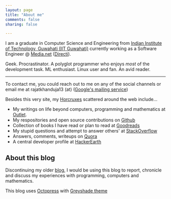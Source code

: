 ```yaml
---
layout: page
title: "About me"
comments: false
sharing: false

---
```


I am a graduate in Computer Science and Engineering from
[Indian Institute of Technology, Guwahati (IIT Guwahati)](http://iitg.ac.in)
currently working as a Software Engineer @ [Media.net](http://media.net)
([Directi](http://directi.com)).

Geek. Procrastinator. A polyglot programmer who enjoys *most* of the development 
task. ML enthusiast. Linux user and fan. An avid reader.

----

To contact me, you could reach out to me on any of the social channels or 
email me at rajatkhanduja13 (at) ([Google's mailing service](http://gmail.com))

Besides this very site, my [Horcruxes](http://harrypotter.wikia.com/wiki/Horcrux) 
scattered around the web include...

- My writings on life beyond computers, programming and mathematics at [Outlet](http://blog.rajatkhanduja.com).
- My respositories and open source contributions on [Github](http://github.com/rajatkhanduja)
- Collection of books I have read or plan to read at [Goodreads](https://www.goodreads.com/user/show/15717595-rajat-khanduja)
- My stupid questions and attempt to answer others' at [StackOverflow](http://stackoverflow.com/users/277923/rajatkhanduja)
- Answers, comments, writeups on [Quora](https://www.quora.com/Rajat-Khanduja)
- A central developer profile at [HackerEarth](http://www.hackerearth.com/users/rajatkhanduja13/)

## About this blog

Discontinuing my older [blog](http://techblog.rajatkhanduja.com), I would be using this
blog to report, chronicle and discuss my experiences with programming, computers
and mathematics. 

This blog uses [Octopress](https://github.com/imathis/octopress) with [Greyshade theme](https://github.com/shashankmehta/greyshade/)
